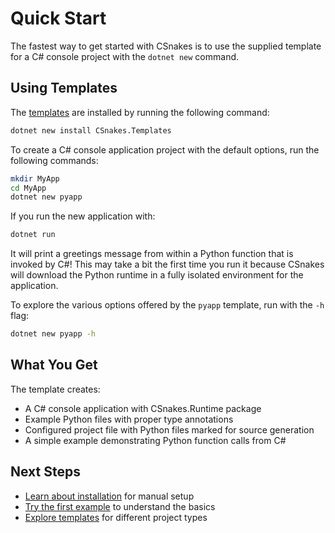 # Quick Start

The fastest way to get started with CSnakes is to use the supplied template for a C# console project with the `dotnet new` command.

## Using Templates

The [templates](https://www.nuget.org/packages/CSnakes.Templates) are installed by running the following command:

```bash
dotnet new install CSnakes.Templates
```

To create a C# console application project with the default options, run the following commands:

```bash
mkdir MyApp
cd MyApp
dotnet new pyapp
```

If you run the new application with:

```bash
dotnet run
```

It will print a greetings message from within a Python function that is invoked by C#! This may take a bit the first time you run it because CSnakes will download the Python runtime in a fully isolated environment for the application.

To explore the various options offered by the `pyapp` template, run with the `-h` flag:

```bash
dotnet new pyapp -h
```

## What You Get

The template creates:
- A C# console application with CSnakes.Runtime package
- Example Python files with proper type annotations
- Configured project file with Python files marked for source generation
- A simple example demonstrating Python function calls from C#

## Next Steps

- [Learn about installation](installation.md) for manual setup
- [Try the first example](first-example.md) to understand the basics
- [Explore templates](templates.md) for different project types
